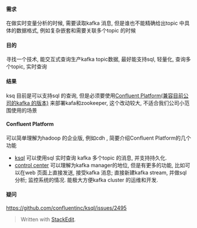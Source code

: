 #### 需求
在做实时变量分析的时候, 需要读取kafka 消息, 但是谁也不能精确给出topic 中具体的数据格式, 例如复杂嵌套和需要关联多个topic 的时候

#### 目的
寻找一个技术, 能交互式查询生产kafka topic数据, 最好能支持sql, 轻量化, 查询多个topic, 实时查询

#### 结果
ksq 目前是可以支持sql 的查询, 但是必须要使用[Confluent Platform(兼容目前公司的kafka 的版本)](https://docs.confluent.io/3.2.4/platform.html) 来部署kafa和zookeeper, 这个改动较大, 不适合我们公司小范围使用的场景


#### Confluent Platform
可以简单理解为hadoop 的企业版, 例如cdh , 简要介绍Confluent Platform的几个功能
  * [ksql](https://docs.confluent.io/current/ksql/docs/quickstart.html)
可以使用sql 实时查询 kafka 多个topic 的消息, 并支持持久化. 
  * [control center](https://docs.confluent.io/3.2.4/control-center/docs/index.html#control-center)
 可以理解为kafka manager的地位, 但是有更多的功能, 比如可以在web 页面上直接发送, 接受kafka 消息; 直接新建kafka stream, 并做sql 分析; 监控系统的情况. 能极大方便kafka cluster 的运维和开发. 

#### 疑问
https://github.com/confluentinc/ksql/issues/2495

> Written with [StackEdit](https://stackedit.io/).
<!--stackedit_data:
eyJoaXN0b3J5IjpbNTU3MzEwNjYzLC01NjA3MTQ4MjJdfQ==
-->